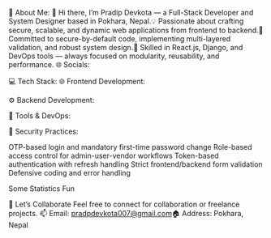 💫 About Me:
👋 Hi there, I’m Pradip Devkota — a Full-Stack Developer and System Designer based in Pokhara, Nepal.💡 Passionate about crafting secure, scalable, and dynamic web applications from frontend to backend.🔐 Committed to secure-by-default code, implementing multi-layered validation, and robust system design.🧩 Skilled in React.js, Django, and DevOps tools — always focused on modularity, reusability, and performance.
🌐 Socials:
 
💻 Tech Stack:
🌐 Frontend Development:

⚙️ Backend Development:

🧰 Tools & DevOps:

🔐 Security Practices:

OTP-based login and mandatory first-time password change
Role-based access control for admin-user-vendor workflows
Token-based authentication with refresh handling
Strict frontend/backend form validation
Defensive coding and error handling


  
  
  


         



 Some Statistics Fun 






🤝 Let’s Collaborate
Feel free to connect for collaboration or freelance projects.
📫 Email: pradpdevkota007@gmail.com🏠 Address: Pokhara, Nepal  


